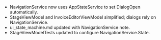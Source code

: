 - NavigationService now uses AppStateService to set DialogOpen automatically.
- StageViewModel and InvoiceEditorViewModel simplified; dialogs rely on NavigationService.
- ui_state_machine.md updated with NavigationService note.
- StageViewModelTests updated to configure NavigationService.State.
